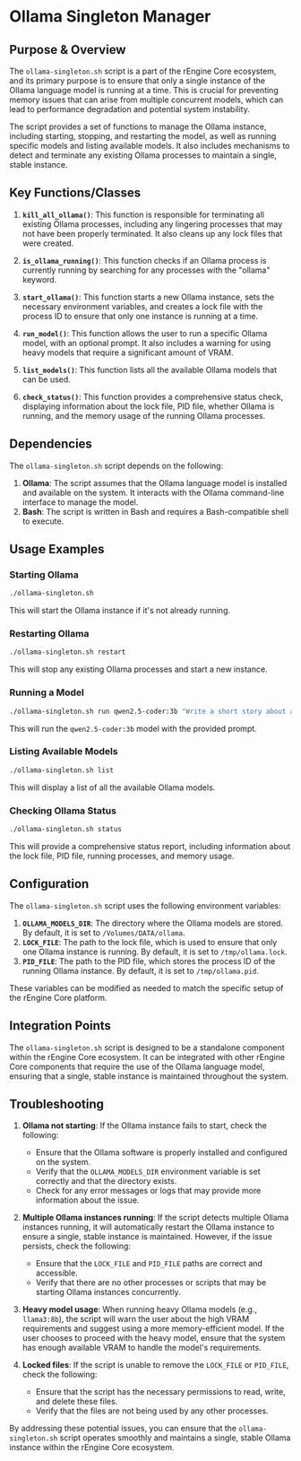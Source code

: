# Ollama Singleton Manager

## Purpose & Overview

The `ollama-singleton.sh` script is a part of the rEngine Core ecosystem, and its primary purpose is to ensure that only a single instance of the Ollama language model is running at a time. This is crucial for preventing memory issues that can arise from multiple concurrent models, which can lead to performance degradation and potential system instability.

The script provides a set of functions to manage the Ollama instance, including starting, stopping, and restarting the model, as well as running specific models and listing available models. It also includes mechanisms to detect and terminate any existing Ollama processes to maintain a single, stable instance.

## Key Functions/Classes

1. **`kill_all_ollama()`**: This function is responsible for terminating all existing Ollama processes, including any lingering processes that may not have been properly terminated. It also cleans up any lock files that were created.

1. **`is_ollama_running()`**: This function checks if an Ollama process is currently running by searching for any processes with the "ollama" keyword.

1. **`start_ollama()`**: This function starts a new Ollama instance, sets the necessary environment variables, and creates a lock file with the process ID to ensure that only one instance is running at a time.

1. **`run_model()`**: This function allows the user to run a specific Ollama model, with an optional prompt. It also includes a warning for using heavy models that require a significant amount of VRAM.

1. **`list_models()`**: This function lists all the available Ollama models that can be used.

1. **`check_status()`**: This function provides a comprehensive status check, displaying information about the lock file, PID file, whether Ollama is running, and the memory usage of the running Ollama processes.

## Dependencies

The `ollama-singleton.sh` script depends on the following:

1. **Ollama**: The script assumes that the Ollama language model is installed and available on the system. It interacts with the Ollama command-line interface to manage the model.
2. **Bash**: The script is written in Bash and requires a Bash-compatible shell to execute.

## Usage Examples

### Starting Ollama

```bash
./ollama-singleton.sh
```

This will start the Ollama instance if it's not already running.

### Restarting Ollama

```bash
./ollama-singleton.sh restart
```

This will stop any existing Ollama processes and start a new instance.

### Running a Model

```bash
./ollama-singleton.sh run qwen2.5-coder:3b "Write a short story about a robot exploring a new planet."
```

This will run the `qwen2.5-coder:3b` model with the provided prompt.

### Listing Available Models

```bash
./ollama-singleton.sh list
```

This will display a list of all the available Ollama models.

### Checking Ollama Status

```bash
./ollama-singleton.sh status
```

This will provide a comprehensive status report, including information about the lock file, PID file, running processes, and memory usage.

## Configuration

The `ollama-singleton.sh` script uses the following environment variables:

1. **`OLLAMA_MODELS_DIR`**: The directory where the Ollama models are stored. By default, it is set to `/Volumes/DATA/ollama`.
2. **`LOCK_FILE`**: The path to the lock file, which is used to ensure that only one Ollama instance is running. By default, it is set to `/tmp/ollama.lock`.
3. **`PID_FILE`**: The path to the PID file, which stores the process ID of the running Ollama instance. By default, it is set to `/tmp/ollama.pid`.

These variables can be modified as needed to match the specific setup of the rEngine Core platform.

## Integration Points

The `ollama-singleton.sh` script is designed to be a standalone component within the rEngine Core ecosystem. It can be integrated with other rEngine Core components that require the use of the Ollama language model, ensuring that a single, stable instance is maintained throughout the system.

## Troubleshooting

1. **Ollama not starting**: If the Ollama instance fails to start, check the following:
   - Ensure that the Ollama software is properly installed and configured on the system.
   - Verify that the `OLLAMA_MODELS_DIR` environment variable is set correctly and that the directory exists.
   - Check for any error messages or logs that may provide more information about the issue.

1. **Multiple Ollama instances running**: If the script detects multiple Ollama instances running, it will automatically restart the Ollama instance to ensure a single, stable instance is maintained. However, if the issue persists, check the following:
   - Ensure that the `LOCK_FILE` and `PID_FILE` paths are correct and accessible.
   - Verify that there are no other processes or scripts that may be starting Ollama instances concurrently.

1. **Heavy model usage**: When running heavy Ollama models (e.g., `llama3:8b`), the script will warn the user about the high VRAM requirements and suggest using a more memory-efficient model. If the user chooses to proceed with the heavy model, ensure that the system has enough available VRAM to handle the model's requirements.

1. **Locked files**: If the script is unable to remove the `LOCK_FILE` or `PID_FILE`, check the following:
   - Ensure that the script has the necessary permissions to read, write, and delete these files.
   - Verify that the files are not being used by any other processes.

By addressing these potential issues, you can ensure that the `ollama-singleton.sh` script operates smoothly and maintains a single, stable Ollama instance within the rEngine Core ecosystem.
